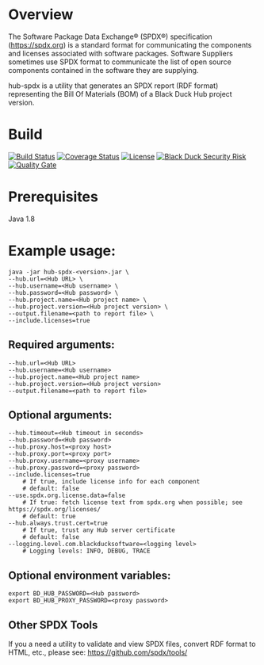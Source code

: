 # Overview
The Software Package Data Exchange® (SPDX®) specification (https://spdx.org) is a standard format for communicating the components and licenses associated with software packages. Software Suppliers sometimes use SPDX format to communicate the list of open source components contained in the software they are supplying. 

hub-spdx is a utility that generates an SPDX report (RDF format) representing the Bill Of Materials (BOM) of a Black Duck Hub project version.

# Build

[![Build Status](https://travis-ci.org/blackducksoftware/hub-spdx.svg?branch=master)](https://travis-ci.org/blackducksoftware/hub-spdx)
[![Coverage Status](https://coveralls.io/repos/github/blackducksoftware/hub-spdx/badge.svg?branch=master)](https://coveralls.io/github/blackducksoftware/hub-spdx?branch=master)
[![License](https://img.shields.io/badge/License-Apache%202.0-blue.svg)](https://opensource.org/licenses/Apache-2.0)
[![Black Duck Security Risk](https://copilot.blackducksoftware.com/github/repos/blackducksoftware/hub-spdx/branches/master/badge-risk.svg)](https://copilot.blackducksoftware.com/github/repos/blackducksoftware/hub-spdx/branches/master)
[![Quality Gate](https://sonarcloud.io/api/project_badges/measure?project=com.blackducksoftware.integration%3Ahub-spdx&metric=alert_status)](https://sonarcloud.io/dashboard?id=com.blackducksoftware.integration%3Ahub-spdx)

# Prerequisites

Java 1.8

# Example usage:
```
java -jar hub-spdx-<version>.jar \
--hub.url=<Hub URL> \
--hub.username=<Hub username> \
--hub.password=<Hub password> \
--hub.project.name=<Hub project name> \
--hub.project.version=<Hub project version> \
--output.filename=<path to report file> \
--include.licenses=true
```

## Required arguments:
```
--hub.url=<Hub URL>
--hub.username=<Hub username>
--hub.project.name=<Hub project name>
--hub.project.version=<Hub project version>
--output.filename=<path to report file>
```
  
## Optional arguments:
```
--hub.timeout=<Hub timeout in seconds>
--hub.password=<Hub password>
--hub.proxy.host=<proxy host>
--hub.proxy.port=<proxy port>
--hub.proxy.username=<proxy username>
--hub.proxy.password=<proxy password>
--include.licenses=true
    # If true, include license info for each component
    # default: false
--use.spdx.org.license.data=false
    # If true: fetch license text from spdx.org when possible; see https://spdx.org/licenses/
    # default: true
--hub.always.trust.cert=true
    # If true, trust any Hub server certificate
    # default: false
--logging.level.com.blackducksoftware=<logging level>
    # Logging levels: INFO, DEBUG, TRACE
```

## Optional environment variables:
```
export BD_HUB_PASSWORD=<Hub password>
export BD_HUB_PROXY_PASSWORD=<proxy password>
```

## Other SPDX Tools
If you a need a utility to validate and view SPDX files, convert RDF format to HTML, etc., please see: https://github.com/spdx/tools/
